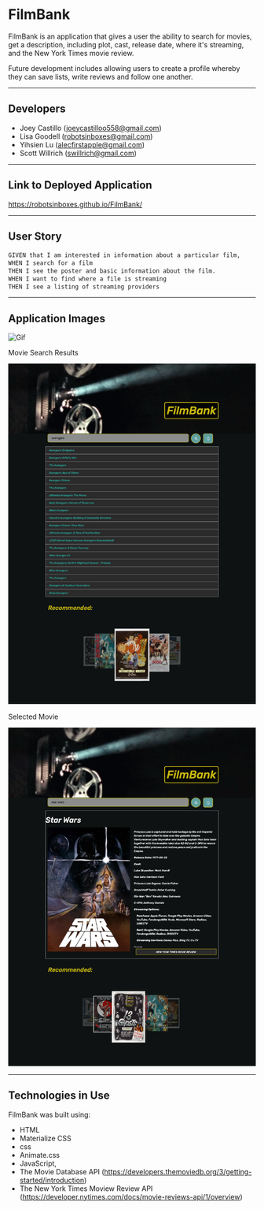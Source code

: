 # FilmBank

FilmBank is an application that gives a user the ability to search for movies, get a description, including plot, cast, release date, where it's streaming, and the New York Times movie review.

Future development includes allowing users to create a profile whereby they can save lists, write reviews and follow one another. 

---
## Developers

   * Joey Castillo (joeycastilloo558@gmail.com) 
   * Lisa Goodell (robotsinboxes@gmail.com)
   * Yihsien Lu (alecfirstapple@gmail.com)
   * Scott Willrich (swillrich@gmail.com)

---

## Link to Deployed Application

https://robotsinboxes.github.io/FilmBank/


---
## User Story

```
GIVEN that I am interested in information about a particular film,
WHEN I search for a film
THEN I see the poster and basic information about the film.
WHEN I want to find where a file is streaming
THEN I see a listing of streaming providers
```

---
## Application Images

![Gif](./assets/images/filmbank.gif "App Gif")


Movie Search Results

![Multiple Movie Results](./assets/images/filmbank-multiple-search-results.png "Search Results")


Selected Movie 

![Single Movie Search Results](./assets/images/starwars.png "Selected Movie")

---



## Technologies in Use

FilmBank was built using:

  * HTML 
  * Materialize CSS 
  * css 
  * Animate.css
  * JavaScript, 
  * The Movie Database API (https://developers.themoviedb.org/3/getting-started/introduction)
  * The New York Times Moview Review API (https://developer.nytimes.com/docs/movie-reviews-api/1/overview)


